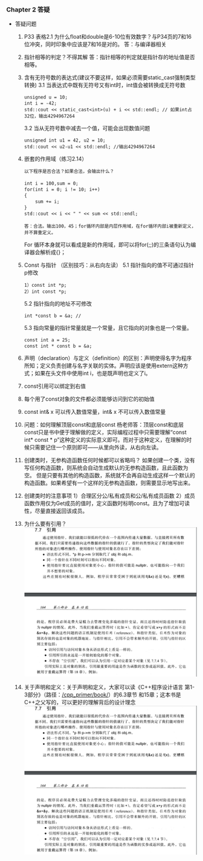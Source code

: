 ### Chapter 2  答疑
- 答疑问题


  1. P33 表格2.1 为什么float和double是6-10位有效数字？与P34页的7和16位冲突，同时印象中应该是7和16是对的。
    答：与编译器相关

  2. 指针相等的判定？不得其解
    答：指针相等的判定就是指针存的地址值是否相等。

  3. 含有无符号数的表达式(建议不要这样，如果必须需要static_cast强制类型转换)
     3.1 当表达式中既有无符号又有int时，int值会被转换成无符号数

        ```
        unsigned u = 10;
        int i = -42;
        std::cout << static_cast<int>(u) + i << std::endl; // 如果int占32位，输出4294967264
        ```

      3.2 当从无符号数中减去一个值，可能会出现数值问题
        ```
        unsigned int u1 = 42, u2 = 10;
        std::cout << u2-u1 << std::endl; //输出4294967264
        ```

  4.   嵌套的作用域（练习2.14）
        ```
        以下程序是否合法？如果合法，会输出什么？

        int i = 100,sum = 0;
        for(int i = 0; i != 10; i++)
        {
            sum += i;
        }
        std::cout << i << " " << sum << std::endl;

        答：合法。输出100，45；for循环内部是内层作用域，在for循环内部i被重新定义，并不算重定义。
        ```
        For 循环本身就可以看成是新的作用域，即可以将for(;;)的三条语句认为编译器会解析成{}；
  5. Const 与指针 （区别技巧：从右向左读）
   5.1 指针指向的值不可通过指针p修改
      ```
      1）const int *p;
      2）int const *p;
      ```

      5.2 指针指向的地址不可修改
      ```
      int *const b = &a; //
      ```

      5.3 指向常量的指针常量就是一个常量，且它指向的对象也是一个常量。
      ```
      const int a = 25;
      const int * const b = &a;
      ```
  6. 声明（declaration）与定义（definition）的区别：声明使得名字为程序所知；定义负责创建与名字关联的实体。声明应该是使用extern这种方式；如果在头文件中使用int i，也是既声明也定义了i。
  7. const引用可以绑定到右值
  8. 每个用了const对象的文件都必须能够访问到它的初始值

  9. const int& x 可以传入数值常量，int& x 不可以传入数值常量

  10. 问题：如何理解顶层const和底层const
          杨老师答：顶层const和底层const只是书中便于理解做的定义，实际编程过程中只需要理解“const int* const * p”这种定义的实际意义即可。而对于这种定义，在理解的时候只需要记住一个原则即可——从里向外读，从右向左读。
  11. 创建类时，无参构造函数任何时候都可以省略吗？
       如果创建一个类，没有写任何构造函数，则系统会自动生成默认的无参构造函数，且此函数为空。
    但是只要有其他的构造函数，系统就不会再自动生成这样一个默认的构造函数。如果希望有一个这样的无参构造函数，则需要显示地写出来。
  12. 创建类时的注意事项
   1）合理区分公/私有成员和公/私有成员函数
   2）成员函数作用仅为Get成员的值时，定义函数时标明const。且为了增加可读性，尽量直接返回该成员。
  13. 为什么要有引用？
    ![](img/chap2/reference.png)

  14. 关于声明和定义：关于声明和定义，大家可以读《C++程序设计语言  第1-3部分》（路径：[/cpp_primer/book/](https://xiaopeng.feishu.cn/drive/folder/fldcnEok30BPHEiFbUd09hcdCTh)）的6.3章节 和15章；这本书是C++之父写的，可以更好的理解背后的设计理念
   ![](img/chap2/reference.png)

